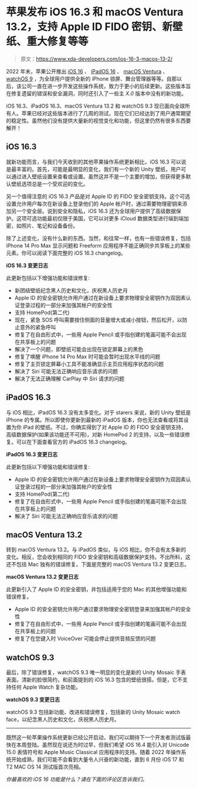# 苹果发布 iOS 16.3 和 macOS Ventura 13.2，支持 Apple ID FIDO 密钥、新壁纸、重大修复等等

> 原文：<https://www.xda-developers.com/ios-16-3-macos-13-2/>

2022 年末，苹果公开推出 [iOS 16](http://xda-developers.com/ios-16) 、 [iPadOS 16](http://xda-developers.com/ipados-16) 、 [macOS Ventura](http://xda-developers.com/macos-ventura) 、 [watchOS 9](http://xda-developers.com/watchos-9) ，为全球用户提供全新的 iPhone 锁屏、舞台管理器等等。自那以后，该公司一直在进一步开发这些操作系统，致力于更小的后续更新。这些版本旨在修复遗留的错误和安全漏洞，同时还引入了一些主 *X.0* 版本中没有的新功能。

iOS 16.3、iPadOS 16.3、macOS Ventura 13.2 和 watchOS 9.3 现已面向全球所有人。苹果已经对这些版本进行了几周的测试，现在它们已经达到了用户通常期望的稳定性。虽然他们没有提供大量新的视觉变化和功能，但这里仍然有很多东西要解开！

## iOS 16.3

就新功能而言，与我们今天收到的其他苹果操作系统更新相比，iOS 16.3 可以说是最丰富的。首先，可能是最明显的变化，我们有一个新的 Unity 壁纸，用户可以通过进入壁纸设置来查看或设置。虽然这并不是一个主要的增加，但获得更多默认壁纸选项总是一个受欢迎的变化。

另一个值得注意的 iOS 16.3 产品是对 Apple ID 的 FIDO 安全密钥支持。这个可选设置允许用户每次在新设备上登录他们的 Apple 帐户时，通过需要物理密钥来添加另一个安全层。说到安全和隐私，iOS 16.3 还为全球用户提供了高级数据保护。这项可选功能最初仅限于美国，它可以对更多 iCloud 数据类型进行端到端加密，如照片、笔记和设备备份。

除了上述变化，没有什么新的东西。当然，和往常一样，也有一些错误修复，包括 iPhone 14 Pro Max 显示问题和 Freeform 应用程序不能正确同步共享板上的某些元素。你可以阅读下面完整的 iOS 16.3 changelog。

**iOS 16.3 变更日志**

此更新包括以下增强功能和错误修复:

*   新团结壁纸纪念黑人历史和文化，庆祝黑人历史月
*   Apple ID 的安全密钥允许用户通过在新设备上要求物理安全密钥作为双因素认证登录过程的一部分来加强其帐户的安全性
*   支持 HomePod(第二代)
*   现在，紧急 SOS 呼叫需要按住侧面的音量增大或减小按钮，然后松开，以防止意外的紧急呼叫
*   修复了在自由形式中，一些用 Apple Pencil 或手指创建的笔画可能不会出现在共享板上的问题
*   解决了一个问题，即壁纸可能会出现在锁定屏幕上的黑色
*   修复了唤醒 iPhone 14 Pro Max 时可能会暂时出现水平线的问题
*   修复了主页锁定屏幕小工具不能准确显示主页应用程序状态的问题
*   解决了 Siri 可能无法正确响应音乐请求的问题
*   解决了无法正确理解 CarPlay 中 Siri 请求的问题

## iPadOS 16.3

与 iOS 相比，iPadOS 16.3 没有太多变化。对于 starers 来说，新的 Unity 壁纸是 iPhone 的专属。所以即使你更新到最新的 iPadOS 版本，你也无法查看或将其设置为你 iPad 的壁纸。不过，你确实得到了对 Apple ID 的 FIDO 安全密钥支持，高级数据保护(如果该功能还不可用)，对新 HomePod 2 的支持，以及一些错误修复。可以在下面查看官方的 iPadOS 16.3 changelog。

**iPadOS 16.3 变更日志**

此更新包括以下增强功能和错误修复:

*   Apple ID 的安全密钥允许用户通过在新设备上要求物理安全密钥作为双因素认证登录过程的一部分来加强其帐户的安全性
*   支持 HomePod(第二代)
*   修复了在自由形式中，一些用 Apple Pencil 或手指创建的笔画可能不会出现在共享板上的问题
*   解决了 Siri 可能无法正确响应音乐请求的问题

## macOS Ventura 13.2

转到 macOS Ventura 13.2。与 iPadOS 类似，与 iOS 相比，你不会有太多新的变化。相反，您会收到相同的 FIDO 安全密钥和高级数据保护支持。不出所料，这还不包括 Mac 独有的错误修复。下面是完整的 macOS Ventura 13.2 变更日志。

**macOS Ventura 13.2 变更日志**

此更新引入了 Apple ID 的安全密钥，并包括适用于您的 Mac 的其他增强功能和错误修复。

*   Apple ID 的安全密钥允许用户通过要求物理安全密钥登录来加强其帐户的安全性
*   修复了在自由形式中，一些用 Apple Pencil 或手指创建的笔画可能不会出现在共享板上的问题
*   修复了在您键入时 VoiceOver 可能会停止提供音频反馈的问题

## watchOS 9.3

最后，除了错误修复，watchOS 9.3 唯一明显的变化是新的 Unity Mosaic 手表表面。清新的脸很简约，和前面提到的 iOS 16.3 包含的壁纸很搭。但是，它不支持任何 Apple Watch 复杂功能。

**watchOS 9.3 变更日志**

watchOS 9.3 包括新功能、改进和错误修复，包括新的 Unity Mosaic watch face，以纪念黑人历史和文化，庆祝黑人历史月。

* * *

既然这一轮苹果操作系统更新已经公开启动，我们可以期待下一个开发者测试版最快在本周登陆。虽然现在说还为时过早，但我们希望 iOS 16.4 能引入对 Unicode 15.0 表情符号和 Apple Music Classical 应用程序的支持。随着 2022 年操作系统开始成熟，我们可能不会看到大量令人兴奋的新功能，直到 6 月份 iOS 17 和 T2 MAC OS 14 测试版首次亮相。

*你最喜欢的 iOS 16 功能是什么？请在下面的评论区告诉我们。*